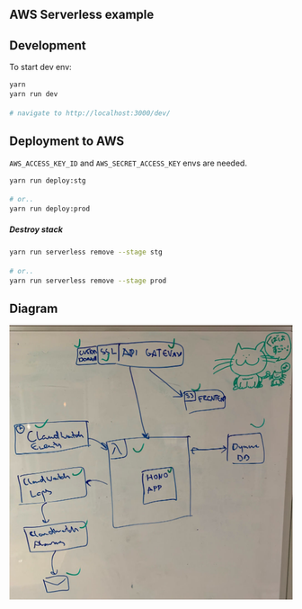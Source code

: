 ## AWS Serverless example

## Development

To start dev env:

```bash
yarn
yarn run dev

# navigate to http://localhost:3000/dev/
```

## Deployment to AWS

`AWS_ACCESS_KEY_ID` and `AWS_SECRET_ACCESS_KEY` envs are needed.

```bash
yarn run deploy:stg

# or..
yarn run deploy:prod
```

##### Destroy stack

```bash
yarn run serverless remove --stage stg

# or..
yarn run serverless remove --stage prod
```

## Diagram

![Diagram](./.readme-assets/diagram.jpg)